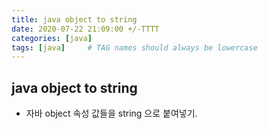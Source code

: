 ```yaml
---
title: java object to string
date: 2020-07-22 21:09:00 +/-TTTT
categories: [java]
tags: [java]     # TAG names should always be lowercase
---
```


 
## java object to string
- 자바 object 속성 값들을 string 으로 붙여넣기.